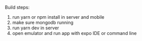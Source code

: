 
Build steps:

1) run yarn or npm install in server and mobile 
2) make sure mongodb running
3) run yarn dev in server
4) open emulator and run app with expo IDE or command line 
